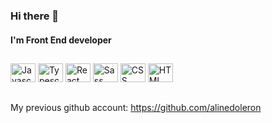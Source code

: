 ### Hi there 👋

#### I'm Front End developer
<div style="display: none">
<!--  <img height="180em" src="https://github-readme-stats.vercel.app/api?username=alinedoleron&hide=stars&theme=cobalt&text_bold=true&show_icons=true"> -->
 <img height="180em" src="https://github-readme-stats.vercel.app/api/top-langs/?username=alinedoleron&theme=cobalt&layout=compact">
</div>

##

<div style="display: inline_block">
 <img alt="Javascript" width="40" height="30" src="https://cdn.jsdelivr.net/gh/devicons/devicon/icons/javascript/javascript-original.svg" />
 <img alt="Typescript" width="40" height="30" src="https://cdn.jsdelivr.net/gh/devicons/devicon/icons/typescript/typescript-original.svg" />
 <img alt="React" width="40" height="30" src="https://cdn.jsdelivr.net/gh/devicons/devicon/icons/react/react-original.svg" />
 <img alt="Sass" width="40" height="30" src="https://cdn.jsdelivr.net/gh/devicons/devicon/icons/sass/sass-original.svg" />
 <img alt="CSS" width="40" height="30" src="https://cdn.jsdelivr.net/gh/devicons/devicon/icons/css3/css3-original.svg" />
 <img alt="HTML" width="40" height="30" src="https://cdn.jsdelivr.net/gh/devicons/devicon/icons/html5/html5-original.svg" />      
</div>

##

My previous github account: https://github.com/alinedoleron
